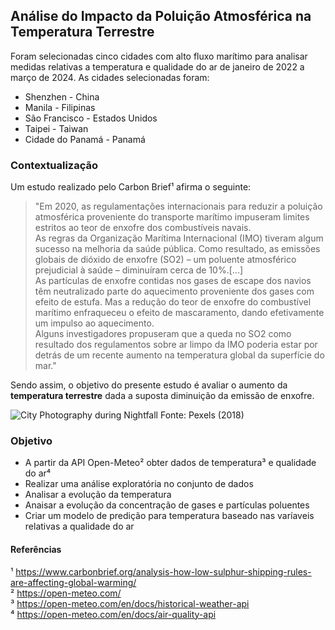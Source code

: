 ## Análise do Impacto da Poluição Atmosférica na Temperatura Terrestre

Foram selecionadas cinco cidades com alto fluxo marítimo para analisar medidas relativas a temperatura e qualidade do ar de janeiro de 2022 a março de 2024.
As cidades selecionadas foram:
- Shenzhen - China  
- Manila - Filipinas  
- São Francisco - Estados Unidos
- Taipei - Taiwan  
- Cidade do Panamá - Panamá  

### Contextualização

Um estudo realizado pelo Carbon Brief¹ afirma o seguinte:
>"Em 2020, as regulamentações internacionais para reduzir a poluição atmosférica proveniente do transporte marítimo impuseram limites estritos ao teor de enxofre dos combustíveis navais.  
> As regras da Organização Marítima Internacional (IMO) tiveram algum sucesso na melhoria da saúde pública. Como resultado, as emissões globais de dióxido de enxofre (SO2) – um poluente atmosférico prejudicial à saúde – diminuíram cerca de 10%.[...]  
>As partículas de enxofre contidas nos gases de escape dos navios têm neutralizado parte do aquecimento proveniente dos gases com efeito de estufa. Mas a redução do teor de enxofre do combustível marítimo enfraqueceu o efeito de mascaramento, dando efetivamente um impulso ao aquecimento.  
>Alguns investigadores propuseram que a queda no SO2 como resultado dos regulamentos sobre ar limpo da IMO poderia estar por detrás de um recente aumento na temperatura global da superfície do mar." 

Sendo assim, o objetivo do presente estudo é avaliar o aumento da **temperatura terrestre** dada a suposta diminuição da emissão de enxofre.

![City Photography during Nightfall](https://images.pexels.com/photos/1182383/pexels-photo-1182383.jpeg)
Fonte: Pexels (2018)

### Objetivo
- A partir da API Open-Meteo² obter dados de temperatura³ e qualidade do ar⁴
- Realizar uma análise exploratória no conjunto de dados
- Analisar a evolução da temperatura
- Anaisar a evolução da concentração de gases e partículas poluentes
- Criar um modelo de predição para temperatura baseado nas varíaveis relativas a qualidade do ar

#### Referências
¹ https://www.carbonbrief.org/analysis-how-low-sulphur-shipping-rules-are-affecting-global-warming/  
² https://open-meteo.com/  
³ https://open-meteo.com/en/docs/historical-weather-api  
⁴ https://open-meteo.com/en/docs/air-quality-api  